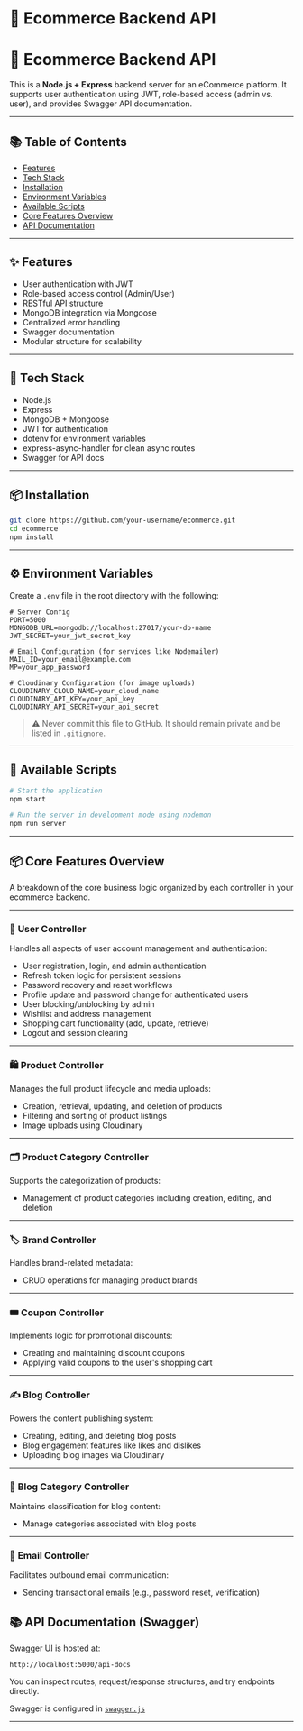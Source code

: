 # 🛒 Ecommerce Backend API

# 🛒 Ecommerce Backend API

This is a **Node.js + Express** backend server for an eCommerce platform. It supports user authentication using JWT, role-based access (admin vs. user), and provides Swagger API documentation.

---

## 📚 Table of Contents

- [Features](#-features)
- [Tech Stack](#-tech-stack)
- [Installation](#-installation)
- [Environment Variables](#-environment-variables)
- [Available Scripts](#-available-scripts)
- [Core Features Overview](#-core-features-overview)
- [API Documentation](#-api-documentation)

---

## ✨ Features

- User authentication with JWT
- Role-based access control (Admin/User)
- RESTful API structure
- MongoDB integration via Mongoose
- Centralized error handling
- Swagger documentation
- Modular structure for scalability

---

## 🧰 Tech Stack

- Node.js
- Express
- MongoDB + Mongoose
- JWT for authentication
- dotenv for environment variables
- express-async-handler for clean async routes
- Swagger for API docs

---

## 📦 Installation

```bash
git clone https://github.com/your-username/ecommerce.git
cd ecommerce
npm install
```

---

## ⚙️ Environment Variables

Create a `.env` file in the root directory with the following:

```env
# Server Config
PORT=5000
MONGODB_URL=mongodb://localhost:27017/your-db-name
JWT_SECRET=your_jwt_secret_key

# Email Configuration (for services like Nodemailer)
MAIL_ID=your_email@example.com
MP=your_app_password

# Cloudinary Configuration (for image uploads)
CLOUDINARY_CLOUD_NAME=your_cloud_name
CLOUDINARY_API_KEY=your_api_key
CLOUDINARY_API_SECRET=your_api_secret
```

> ⚠️ Never commit this file to GitHub. It should remain private and be listed in `.gitignore`.

---

## 🧪 Available Scripts

```bash
# Start the application
npm start

# Run the server in development mode using nodemon
npm run server
```

---

## 📦 Core Features Overview

A breakdown of the core business logic organized by each controller in your ecommerce backend.

---

### 👤 **User Controller**

Handles all aspects of user account management and authentication:

- User registration, login, and admin authentication
- Refresh token logic for persistent sessions
- Password recovery and reset workflows
- Profile update and password change for authenticated users
- User blocking/unblocking by admin
- Wishlist and address management
- Shopping cart functionality (add, update, retrieve)
- Logout and session clearing

---

### 🛍️ **Product Controller**

Manages the full product lifecycle and media uploads:

- Creation, retrieval, updating, and deletion of products
- Filtering and sorting of product listings
- Image uploads using Cloudinary

---

### 🗂️ **Product Category Controller**

Supports the categorization of products:

- Management of product categories including creation, editing, and deletion

---

### 🏷️ **Brand Controller**

Handles brand-related metadata:

- CRUD operations for managing product brands

---

### 🎟️ **Coupon Controller**

Implements logic for promotional discounts:

- Creating and maintaining discount coupons
- Applying valid coupons to the user's shopping cart

---

### ✍️ **Blog Controller**

Powers the content publishing system:

- Creating, editing, and deleting blog posts
- Blog engagement features like likes and dislikes
- Uploading blog images via Cloudinary

---

### 🧾 **Blog Category Controller**

Maintains classification for blog content:

- Manage categories associated with blog posts

---

### 📧 **Email Controller**

Facilitates outbound email communication:

- Sending transactional emails (e.g., password reset, verification)


## 📚 API Documentation (Swagger)

Swagger UI is hosted at:

```
http://localhost:5000/api-docs
```

You can inspect routes, request/response structures, and try endpoints directly.

Swagger is configured in [`swagger.js`](swagger.js)

---
